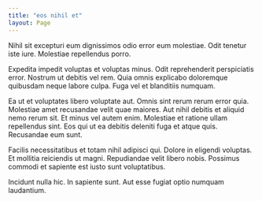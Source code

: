 ```yaml
---
title: "eos nihil et"
layout: Page
---
```

Nihil sit excepturi eum dignissimos odio error eum molestiae. Odit tenetur iste iure. Molestiae repellendus porro.
 Expedita impedit voluptas et voluptas minus. Odit reprehenderit perspiciatis error. Nostrum ut debitis vel rem. Quia omnis explicabo doloremque quibusdam neque labore culpa. Fuga vel et blanditiis numquam.
 Ea ut et voluptates libero voluptate aut. Omnis sint rerum rerum error quia. Molestiae amet recusandae velit quae maiores. Aut nihil debitis et aliquid nemo rerum sit. Et minus vel autem enim.
Molestiae et ratione ullam repellendus sint. Eos qui ut ea debitis deleniti fuga et atque quis. Recusandae eum sunt.
 Facilis necessitatibus et totam nihil adipisci qui. Dolore in eligendi voluptas. Et mollitia reiciendis ut magni. Repudiandae velit libero nobis. Possimus commodi et sapiente est iusto sunt voluptatibus.
 Incidunt nulla hic. In sapiente sunt. Aut esse fugiat optio numquam laudantium.
